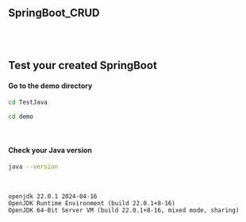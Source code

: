 ## SpringBoot_CRUD
<br/><br/>

## Test your created SpringBoot

#### Go to the demo directory
```bash
cd TestJava
```
```bash
cd demo
```

<br/>

#### Check your Java version
```bash
java --version
```
<br/>

```
openjdk 22.0.1 2024-04-16
OpenJDK Runtime Environment (build 22.0.1+8-16)
OpenJDK 64-Bit Server VM (build 22.0.1+8-16, mixed mode, sharing)
```
